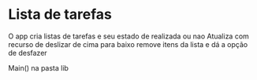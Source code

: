 # Lista de tarefas

O app cria listas de tarefas e seu estado de realizada ou nao
Atualiza com recurso de deslizar de cima para baixo
remove itens da lista e dá a opção de desfazer

Main() na pasta lib
